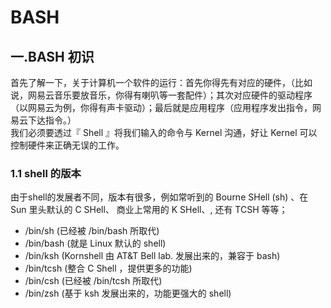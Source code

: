 # BASH
## 一.BASH 初识
首先了解一下，关于计算机一个软件的运行：首先你得先有对应的硬件，（比如说，网易云音乐要放音乐，你得有喇叭等一套配件）；其次对应硬件的驱动程序（以网易云为例，你得有声卡驱动）；最后就是应用程序（应用程序发出指令，网易云下达指令。）<br>
我们必须要透过『 Shell 』将我们输入的命令与 Kernel 沟通，好让 Kernel 可以控制硬件来正确无误的工作。<br>

### 1.1 shell 的版本
由于shell的发展者不同，版本有很多，例如常听到的 Bourne SHell (sh) 、在 Sun 里头默认的 C SHell、 商业上常用的 K SHell、, 还有 TCSH 等等；<br>

- /bin/sh (已经被 /bin/bash 所取代)
- /bin/bash (就是 Linux 默认的 shell)
- /bin/ksh (Kornshell 由 AT&T Bell lab. 发展出来的，兼容于 bash)
- /bin/tcsh (整合 C Shell ，提供更多的功能)
- /bin/csh (已经被 /bin/tcsh 所取代)
- /bin/zsh (基于 ksh 发展出来的，功能更强大的 shell) 

